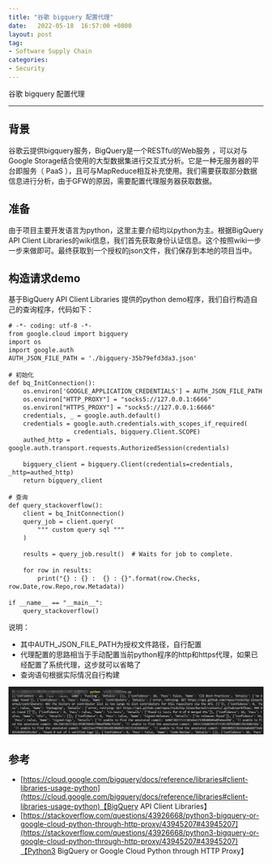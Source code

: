 ```yaml
---
title: "谷歌 bigquery 配置代理"
date:   2022-05-18  16:57:00 +0800
layout: post
tag:
- Software Supply Chain
categories:
- Security
---
```


谷歌 bigquery 配置代理

------

## 背景
谷歌云提供bigquery服务，BigQuery是一个RESTful的Web服务 ，可以对与Google Storage结合使用的大型数据集进行交互式分析。它是一种无服务器的平台即服务（ PaaS ），且可与MapReduce相互补充使用。我们需要获取部分数据信息进行分析，由于GFW的原因，需要配置代理服务器获取数据。

## 准备
由于项目主要开发语言为python，这里主要介绍均以python为主。根据BigQuery API Client Libraries的wiki信息，我们首先获取身份认证信息。这个按照wiki一步一步来做即可。最终获取到一个授权的json文件，我们保存到本地的项目当中。

## 构造请求demo
基于BigQuery API Client Libraries 提供的python demo程序，我们自行构造自己的查询程序，代码如下：
```
# -*- coding: utf-8 -*-
from google.cloud import bigquery
import os
import google.auth
AUTH_JSON_FILE_PATH = './bigquery-35b79efd3da3.json'

# 初始化
def bq_InitConnection():
    os.environ['GOOGLE_APPLICATION_CREDENTIALS'] = AUTH_JSON_FILE_PATH
    os.environ["HTTP_PROXY"] = "socks5://127.0.0.1:6666"
    os.environ["HTTPS_PROXY"] = "socks5://127.0.0.1:6666"
    credentials, _ = google.auth.default()
    credentials = google.auth.credentials.with_scopes_if_required(
                  credentials, bigquery.Client.SCOPE)
    authed_http = google.auth.transport.requests.AuthorizedSession(credentials)

    bigquery_client = bigquery.Client(credentials=credentials, _http=authed_http)
    return bigquery_client

# 查询
def query_stackoverflow():
    client = bq_InitConnection()
    query_job = client.query(
        """ custom query sql """
    )

    results = query_job.result()  # Waits for job to complete.

    for row in results:
        print("{} : {} :  {} : {}".format(row.Checks, row.Date,row.Repo,row.Metadata))

if __name__ == "__main__":
    query_stackoverflow()
```
说明：  
* 其中AUTH_JSON_FILE_PATH为授权文件路径，自行配置   
* 代理配置的思路相当于手动配置当前python程序的http和https代理，如果已经配置了系统代理，这步就可以省略了     
* 查询语句根据实际情况自行构建      

![成功获取结果](/img/20220518-01.png)


## 参考
- [https://cloud.google.com/bigquery/docs/reference/libraries#client-libraries-usage-python](https://cloud.google.com/bigquery/docs/reference/libraries#client-libraries-usage-python)【BigQuery API Client Libraries】
- [https://stackoverflow.com/questions/43926668/python3-bigquery-or-google-cloud-python-through-http-proxy/43945207#43945207](https://stackoverflow.com/questions/43926668/python3-bigquery-or-google-cloud-python-through-http-proxy/43945207#43945207)【Python3 BigQuery or Google Cloud Python through HTTP Proxy】

